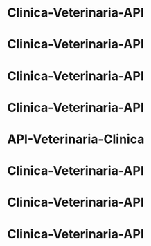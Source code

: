# Clinica-Veterinaria-API
# Clinica-Veterinaria-API
# Clinica-Veterinaria-API
# Clinica-Veterinaria-API
# API-Veterinaria-Clinica
# Clinica-Veterinaria-API
# Clinica-Veterinaria-API
# Clinica-Veterinaria-API
